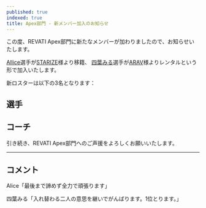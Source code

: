 ```yaml
---
published: true
indexed: true
title: Apex部門 - 新メンバー加入のお知らせ
---
```


<script>
	import Member from '$lib/components/news/util/Member.svelte';

	const PLAYERS = [
		{
			name: 'Kxuh',
			socials: {
				twitter: 'Lilx_zZc',
				youtube: '@k0uh862',
				twitch: 'kxuh_ttv'
			}
		},
		{
			name: 'Allice',
			socials: {
				twitter: 'GGGallice',
				twitch: 'kyarakonn142'
			}
		},
		{
			name: '四葉みる',
			socials: {
				twitter: 'Yotsuha_Mil',
				twitch: 'yotsuhamil'
			}
		}
	];

	const COACHES = [
		{
			name: 'nerope',
			socials: {
				twitter: 'ne_rope76195',
				twitch: 'nerope1221'
			}
		}
	];
</script>

この度、REVATI Apex部門に新たなメンバーが加わりましたので、お知らせいたします。

[Allice](https://x.com/GGGallice)選手が[STARIZE](https://x.com/STARIZE_ESP)様より移籍、
[四葉みる](https://x.com/Yotsuha_Mil)選手が[ARAV](https://x.com/Arav_Esports)様よりレンタルという形で加入いたします。

新ロスターは以下の3名となります：

## 選手

<Member members={PLAYERS} />

## コーチ

<Member members={COACHES} />

引き続き、REVATI Apex部門へのご声援をよろしくお願いいたします。

---

## コメント

Alice「最後まで諦めず全力で頑張ります」

四葉みる「入れ替わる二人の意思を継いでがんばります。1位とります。」
